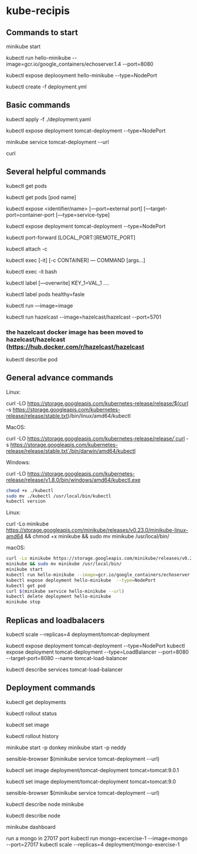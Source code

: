 # kube-recipis

## Commands to start

minikube start

kubectl run hello-minikube --image=gcr.io/google_containers/echoserver.1.4 --port=8080

kubectl expose deplooyment hello-minikube --type=NodePort



kubectl create -f deployment.yml




## Basic commands

kubectl apply -f ./deployment.yaml

kubectl expose deployment tomcat-deployment --type=NodePort

minikube service tomcat-deployment --url

curl <URL>


## Several helpful commands

kubectl get pods

kubectl get pods [pod name] 


kubectl expose <type name> <identifier/name> [—port=external port] [—target-port=container-port [—type=service-type]

kubectl expose deployment tomcat-deployment --type=NodePort 


kubectl port-forward <pod name> [LOCAL_PORT:]REMOTE_PORT] 


kubectl attach <pod name> -c <container> 


kubectl exec  [-it] <pod name> [-c CONTAINER] — COMMAND [args…]


kubectl exec -it <pod name> bash 


kubectl label [—overwrite] <type> KEY_1=VAL_1 ….

kubectl label pods <pod name> healthy=fasle 


kubectl run <name> —image=image

kubectl run hazelcast --image=hazelcast/hazelcast --port=5701
### the hazelcast docker image has been moved to hazelcast/hazelcast (https://hub.docker.com/r/hazelcast/hazelcast 
 
kubectl describe pod




## General advance commands

Linux:  
 
curl -LO https://storage.googleapis.com/kubernetes-release/release/$(curl -s https://storage.googleapis.com/kubernetes-release/release/stable.txt)/bin/linux/amd64/kubectl 
 
MacOS:  
 
curl -LO https://storage.googleapis.com/kubernetes-release/release/`curl -s https://storage.googleapis.com/kubernetes-release/release/stable.txt`/bin/darwin/amd64/kubectl 
 
Windows:  
 
curl -LO https://storage.googleapis.com/kubernetes-release/release/v1.8.0/bin/windows/amd64/kubectl.exe 

```sh
chmod +x ./kubectl
sudo mv ./kubectl /usr/local/bin/kubectl
kubectl version 
 ```
 
Linux:  
 
curl -Lo minikube https://storage.googleapis.com/minikube/releases/v0.23.0/minikube-linux-amd64 && chmod +x minikube && sudo mv minikube /usr/local/bin/ 
 
macOS:  
 
```sh
curl -Lo minikube https://storage.googleapis.com/minikube/releases/v0.23.0/minikube-darwin-amd64 && chmod +x 
minikube && sudo mv minikube /usr/local/bin/
minikube start
kubectl run hello-minikube --image=gcr.io/google_containers/echoserver:1.4 --port=8080
kubectl expose deployment hello-minikube  --type=NodePort
kubectl get pod
curl $(minikube service hello-minikube --url)
kubectl delete deployment hello-minikube
minikube stop
```


## Replicas and loadbalacers

kubectl scale --replicas=4 deployment/tomcat-deployment  
 
kubectl expose deployment tomcat-deployment --type=NodePort
kubectl expose deployment tomcat-deployment --type=LoadBalancer --port=8080 --target-port=8080 --name tomcat-load-balancer 
 
kubectl describe services tomcat-load-balancer




## Deployment commands

kubectl get deployments

kubectl rollout status

kubectl set image

kubectl rollout history



minikube start -p donkey
minikube start -p neddy

sensible-browser $(minikube service tomcat-deployment --url)

kubectl set image deployment/tomcat-deployment tomcat=tomcat:9.0.1

kubectl set image deployment/tomcat-deployment tomcat=tomcat:9.0

sensible-browser $(minikube service tomcat-deployment --url)

kubectl describe node minikube

kubectl describe node



minikube dashboard


run a mongo in 27017 port
kubectl run mongo-excercise-1 --image=mongo --port=27017
kubectl scale --replicas=4 deployment/mongo-exercise-1






